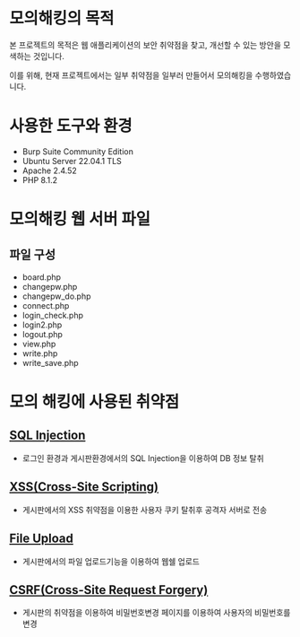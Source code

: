 # 모의해킹의 목적

본 프로젝트의 목적은 웹 애플리케이션의 보안 취약점을 찾고, 개선할 수 있는 방안을 모색하는 것입니다.

이를 위해, 현재 프로젝트에서는 일부 취약점을 일부러 만들어서 모의해킹을 수행하였습니다. 
# 사용한 도구와 환경
- Burp Suite Community Edition
- Ubuntu Server 22.04.1 TLS
- Apache 2.4.52
- PHP 8.1.2
# 모의해킹 웹 서버 파일
## 파일 구성

- board.php
- changepw.php
- changepw_do.php
- connect.php
- login_check.php
- login2.php
- logout.php
- view.php
- write.php
- write_save.php

# 모의 해킹에 사용된 취약점
## [SQL Injection](https://github.com/MLTree2/HK/tree/master/webH/1.%20SQL_Injection)
- 로그인 환경과 게시판환경에서의 SQL Injection을 이용하여 DB 정보 탈취
## [XSS(Cross-Site Scripting)](https://github.com/MLTree2/HK/tree/master/webH/2.%20XSS)
- 게시판에서의 XSS 취약점을 이용한 사용자 쿠키 탈취후 공격자 서버로 전송
## [File Upload](https://github.com/MLTree2/HK/tree/master/webH/3.%20File%20Upload)
- 게시판에서의 파일 업로드기능을 이용하여 웹쉘 업로드
## [CSRF(Cross-Site Request Forgery)](https://github.com/MLTree2/HK/tree/master/webH/4.%20CSRF)
- 게시판의 취약점을 이용하여 비밀번호변경 페이지를 이용하여 사용자의 비밀번호를 변경
